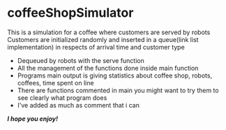 # coffeeShopSimulator
This is a simulation for a coffee where customers are served by robots
Customers are initialized randomly and inserted in a queue(link list implementation) in respects of arrival time and customer type
- Dequeued by robots with the serve function
- All the management of the functions done inside main function
- Programs main output is giving statistics about coffee shop, robots, coffees, time spent on line
- There are functions commented in main you might want to try them to see clearly what program does
- I've added as much as comment that i can

***I hope you enjoy!***
